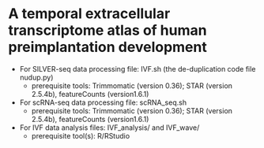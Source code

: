 # A temporal extracellular transcriptome atlas of human preimplantation development
* For SILVER-seq data processing file: IVF.sh (the de-duplication code file nudup.py)
  + prerequisite tools: Trimmomatic (version 0.36); STAR (version 2.5.4b), featureCounts (version1.6.1)
* For scRNA-seq data processing file: scRNA_seq.sh
  + prerequisite tools: Trimmomatic (version 0.36); STAR (version 2.5.4b), featureCounts (version1.6.1)
* For IVF data analysis files: IVF_analysis/ and IVF_wave/
  + prerequisite tool(s): R/RStudio
